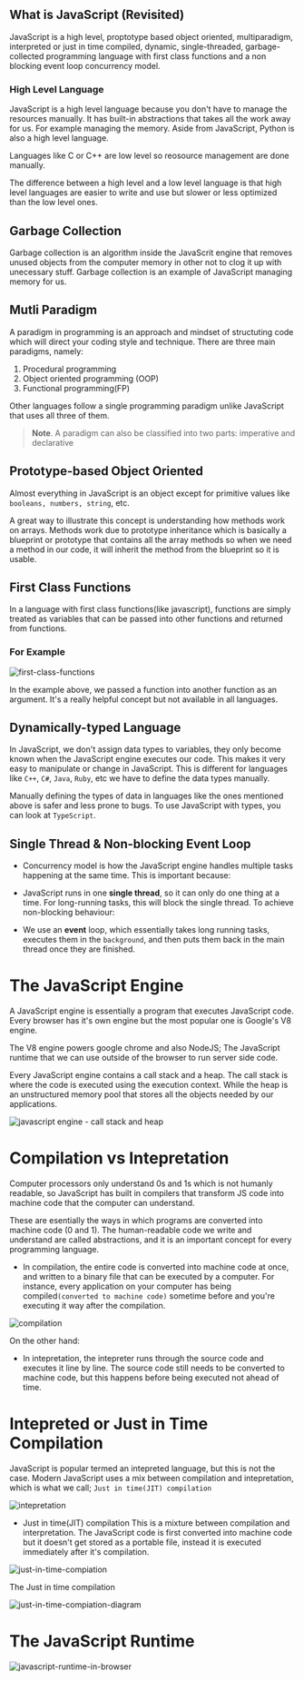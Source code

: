 ## What is JavaScript (Revisited)

JavaScript is a high level, proptotype based object oriented, multiparadigm, interpreted or just in time compiled, dynamic, single-threaded, garbage-collected programming language with first class functions and a non blocking event loop concurrency model.

### High Level Language

JavaScript is a high level language because you don't have to manage the resources manually. It has built-in abstractions that takes all the work away for us. For example managing the memory. Aside from JavaScript, Python is also a high level language.

Languages like C or C++ are low level so reosource management are done manually.

The difference between a high level and a low level language is that high level languages are easier to write and use but slower or less optimized than the low level ones.

## Garbage Collection

Garbage collection is an algorithm inside the JavaScrit engine that removes unused objects from the computer memory in other not to clog it up with unecessary stuff. Garbage collection is an example of JavaScript managing memory for us.

## Mutli Paradigm

A paradigm in programming is an approach and mindset of structuting code which will direct your coding style and technique. There are three main paradigms, namely:

1. Procedural programming
2. Object oriented programming (OOP)
3. Functional programming(FP)

Other languages follow a single programming paradigm unlike JavaScript that uses all three of them.

> **Note**.
> A paradigm can also be classified into two parts: imperative and declarative

## Prototype-based Object Oriented

Almost everything in JavaScript is an object except for primitive values like `booleans, numbers, string`, etc.

A great way to illustrate this concept is understanding how methods work on arrays. Methods work due to prototype inheritance which is basically a blueprint or prototype that contains all the array methods so when we need a method in our code, it will inherit the method from the blueprint so it is usable.

## First Class Functions

In a language with first class functions(like javascript), functions are simply treated as variables that can be passed into other functions and returned from functions.

### For Example

![first-class-functions](https://user-images.githubusercontent.com/62628408/199624970-abf000d5-0254-4975-9128-9954a9486732.png)

In the example above, we passed a function into another function as an argument. It's a really helpful concept but not available in all languages.

## Dynamically-typed Language

In JavaScript, we don't assign data types to variables, they only become known when the JavaScript engine executes our code. This makes it very easy to manipulate or change in JavaScript. This is different for languages like `C++`, `C#`, `Java`, `Ruby`, etc we have to define the data types manually.

Manually defining the types of data in languages like the ones mentioned above is safer and less prone to bugs. To use JavaScript with types, you can look at `TypeScript`.

## Single Thread & Non-blocking Event Loop

- Concurrency model is how the JavaScript engine handles multiple tasks happening at the same time. This is important because:

- JavaScript runs in one **single thread**, so it can only do one thing at a time. For long-running tasks, this will block the single thread. To achieve non-blocking behaviour:

- We use an **event** loop, which essentially takes long running tasks, executes them in the `background`, and then puts them back in the main thread once they are finished.

# The JavaScript Engine

A JavaScript engine is essentially a program that executes JavaScript code. Every browser has it's own engine but the most popular one is Google's V8 engine.

The V8 engine powers google chrome and also NodeJS; The JavaScript runtime that we can use outside of the browser to run server side code.

Every JavaScript engine contains a call stack and a heap. The call stack is where the code is executed using the execution context. While the heap is an unstructured memory pool that stores all the objects needed by our applications.

![javascript engine - call stack and heap](https://user-images.githubusercontent.com/62628408/199706182-a2f6663f-21dd-4a8f-9f1f-d91b0621e9ba.png)

# Compilation vs Intepretation

Computer processors only understand 0s and 1s which is not humanly readable, so JavaScript has built in compilers that transform JS code into machine code that the computer can understand.

These are esentially the ways in which programs are converted into machine code (0 and 1). The human-readable code we write and understand are called abstractions, and it is an important concept for every programming language.

- In compilation, the entire code is converted into machine code at once, and written to a binary file that can be executed by a computer. For instance, every application on your computer has being compiled`(converted to machine code)` sometime before and you're executing it way after the compilation.

![compilation](https://user-images.githubusercontent.com/62628408/199716120-afe887bd-163b-4327-9511-0f4cf8c726ae.png)

On the other hand:

- In intepretation, the intepreter runs through the source code and executes it line by line. The source code still needs to be converted to machine code, but this happens before being executed not ahead of time.

# Intepreted or Just in Time Compilation

JavaScript is popular termed an intepreted language, but this is not the case. Modern JavaScript uses a mix between compilation and intepretation, which is what we call; `Just in time(JIT) compilation`

![intepretation](https://user-images.githubusercontent.com/62628408/199717968-98a7647e-7531-4070-9983-ff99dceadbc4.png)

- Just in time(JIT) compilation
  This is a mixture between compilation and interpretation. The JavaScript code is first converted into machine code but it doesn't get stored as a portable file, instead it is executed immediately after it's compilation.

![just-in-time-compiation](https://user-images.githubusercontent.com/62628408/199719647-1952979e-395c-4871-850d-3cf6a4078af9.png)

The Just in time compilation

![just-in-time-compiation-diagram](https://user-images.githubusercontent.com/62628408/199721208-927e5ada-0329-47d8-b4af-29185327b9aa.png)

# The JavaScript Runtime

![javascript-runtime-in-browser](https://user-images.githubusercontent.com/62628408/199721867-7434152f-3520-45fa-95c9-3f6585b9d863.png)
